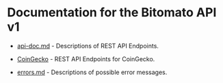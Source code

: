 # Documentation for the Bitomato API v1

* [api-doc.md](./api-doc.md) - 	Descriptions of REST API Endpoints.

* [CoinGecko](./api-cg-doc.md) - REST API Endpoints for CoinGecko.

* [errors.md](./errors.md) - Descriptions of possible error messages.
